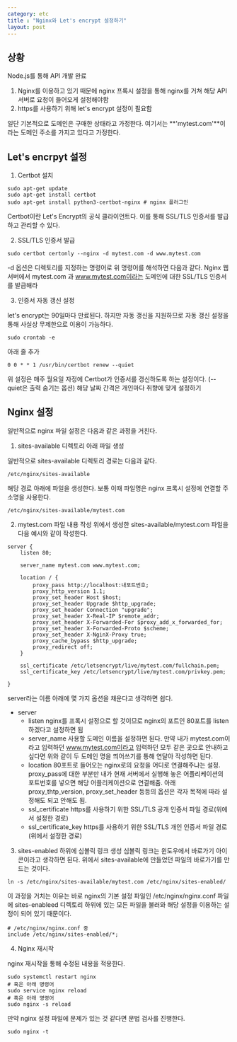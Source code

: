 ```yaml
---
category: etc
title : "Nginx와 Let's encrypt 설정하기"
layout: post
---
```


## 상황

Node.js를 통해 API 개발 완료

1. Nginx를 이용하고 있기 때문에 nginx 프록시 설정을 통해 nginx를 거쳐 해당 API 서버로 요청이 들어오게 설정해야함
2. https를 사용하기 위해 let's encrypt 설정이 필요함


일단 기본적으로 도메인은 구매한 상태라고 가정한다. 여기서는 **'mytest.com'**이라는 도메인 주소를 가지고 있다고 가정한다.


## Let's encrpyt 설정

1. Certbot 설치

```
sudo apt-get update
sudo apt-get install certbot
sudo apt-get install python3-certbot-nginx # nginx 플러그인
```

Certbot이란 Let's Encrypt의 공식 클라이언트다. 이를 통해 SSL/TLS 인증서를 발급하고 관리할 수 있다.


2. SSL/TLS 인증서 발급

```
sudo certbot certonly --nginx -d mytest.com -d www.mytest.com
```

-d 옵션은 디렉토리를 지정하는 명령어로 위 명령어를 해석하면 다음과 같다. Nginx 웹 서버에서 mytest.com 과 www.mytest.com이라는 도메인에 대한 SSL/TLS 인증서를 발급해라

3. 인증서 자동 갱신 설정

let's encrypt는 90일마다 만료된다. 하지만 자동 갱신을 지원하므로 자동 갱신 설정을 통해 사실상 무제한으로 이용이 가능하다.

```
sudo crontab -e
```

아래 줄 추가

```
0 0 * * 1 /usr/bin/certbot renew --quiet
```

위 설정은 매주 월요일 자정에 Certbot가 인증서를 갱신하도록 하는 설정이다. (--quiet은 출력 숨기는 옵션) 해당 날짜 간격은 개인마다 취향에 맞게 설정하기


## Nginx 설정
일반적으로 nginx 파일 설정은 다음과 같은 과정을 거친다.

1. sites-available 디렉토리 아래 파일 생성

일반적으로 sites-available 디렉토리 경로는 다음과 같다.

```
/etc/nginx/sites-available
```

해당 경로 아래에 파일을 생성한다. 보통 이때 파일명은 nginx 프록시 설정에 연결할 주소명을 사용한다.

```
/etc/nginx/sites-available/mytest.com
```

2. mytest.com 파일 내용 작성
위에서 생성한 sites-available/mytest.com 파일을 다음 예시와 같이 작성한다.

```
server {
    listen 80;

    server_name mytest.com www.mytest.com;

    location / {
        proxy_pass http://localhost:내포트번호;
        proxy_http_version 1.1;
        proxy_set_header Host $host;
        proxy_set_header Upgrade $http_upgrade;
        proxy_set_header Connection "upgrade";
        proxy_set_header X-Real-IP $remote_addr;
        proxy_set_header X-Forwarded-For $proxy_add_x_forwarded_for;
        proxy_set_header X-Forwarded-Proto $scheme;
        proxy_set_header X-NginX-Proxy true;
        proxy_cache_bypass $http_upgrade;
        proxy_redirect off;
    }

    ssl_certificate /etc/letsencrypt/live/mytest.com/fullchain.pem;
    ssl_certificate_key /etc/letsencrypt/live/mytest.com/privkey.pem;

}

```

server라는 이름 아래에 몇 가지 옵션을 채운다고 생각하면 쉽다.
- server
   - listen
   nginx를 프록시 설정으로 할 것이므로 nginx의 포트인 80포트를 listen하겠다고 설정하면 됨
   - server_name
   사용할 도메인 이름을 설정하면 된다. 만약 내가 mytest.com이라고 입력하던 www.mytest.com이라고 입력하던 모두 같은 곳으로 안내하고 싶다면 위와 같이 두 도메인 명을 띄어쓰기를 통해 연달아 작성하면 된다.
   - location
   80포트로 들어오는 nginx로의 요청을 어디로 연결해주냐는 설정. proxy_pass에 대한 부분만 내가 현재 서버에서 실행해 놓은 어플리케이션의 포트번호를 넣으면 해당 어플리케이션으로 연결해줌.
   아래 proxy_thtp_version, proxy_set_header 등등의 옵션은 각자 목적에 따라 설정해도 되고 안해도 됨.
   - ssl_certificate
   https를 사용하기 위한 SSL/TLS 공개 인증서 파일 경로(위에서 설정한 경로)
   - ssl_certificate_key
   https를 사용하기 위한 SSL/TLS 개인 인증서 파일 경로(위에서 설정한 경로)




3. sites-enabled 하위에 심볼릭 링크 생성
심볼릭 링크는 윈도우에서 바로가기 아이콘이라고 생각하면 된다. 위에서 sites-available에 만들었던 파일의 바로가기를 만드는 것이다.

```
ln -s /etc/nginx/sites-available/mytest.com /etc/nginx/sites-enabled/
```

이 과정을 거치는 이유는 바로 nginx의 기본 설정 파일인 /etc/nginx/nginx.conf 파일에 sites-enableed 디렉토리 하위에 있는 모든 파일을 불러와 해당 설정을 이용하는 설정이 되어 있기 때문이다.

```
# /etc/nginx/nginx.conf 중
include /etc/nginx/sites-enabled/*;
```


4. Nginx 재시작

nginx 재시작을 통해 수정된 내용을 적용한다.

```
sudo systemctl restart nginx
# 혹은 아래 명령어
sudo service nginx reload
# 혹은 아래 명령어
sudo nginx -s reload
```

만약 nginx 설정 파일에 문제가 있는 것 같다면 문법 검사를 진행한다.
```
sudo nginx -t
```

